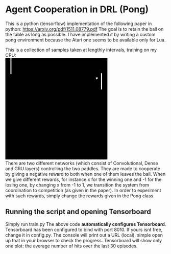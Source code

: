 # Agent Cooperation in DRL (Pong)
This is a python (tensorflow) implementation of the following paper in python: https://arxiv.org/pdf/1511.08779.pdf
The goal is to retain the ball on the table as long as possible.
I have implemented it by writing a custom pong environment because the Atari one seems to be available only for Lua.

This is a collection of samples taken at lengthly intervals, training on my CPU:<br/>
![](test-sample.gif)
<br/>
There are two different networks (which consist of Convolutional, Dense and GRU layers) controlling the two paddles. They are made to cooperate by giving a negative reward to both when one of them leaves the ball. When we give different rewards, for instance x for the winning one and -1 for the losing one, by changing x from -1 to 1, we transition the system from coordination to competition (as given in the paper). In order to experiment with such rewards, simply change the rewards given in the Pong class.

## Running the script and opening Tensorboard
Simply run train.py
The above code **automatically configures Tensorboard**. Tensorboard has been configured to bind with port 8010. If yours isnt free, change it in config.py. The console will print out a URL (local), simple open up that in your browser to check the progress. Tensorboard will show only one plot: the average number of hits over the last 30 episodes.
